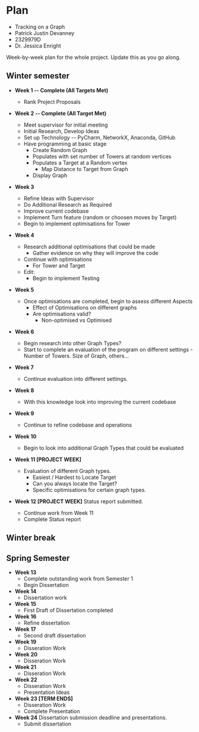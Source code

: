 # Plan

* Tracking on a Graph
* Patrick Justin Devanney
* 2329979D
* Dr. Jessica Enright

Week-by-week plan for the whole project. Update this as you go along.

## Winter semester

* **Week 1 -- Complete (All Targets Met)**
  * Rank Project Proposals
* **Week 2 -- Complete (All Target Met)**
  * Meet supervisor for initial meeting
  * Initial Research, Develop Ideas
  * Set up Technology -- PyCharm, NetworkX, Anaconda, GitHub
  * Have programming at basic stage
    * Create Random Graph
    * Populates with set number of Towers at random vertices
    * Populates a Target at a Random vertex
      * Map Distance to Target from Graph
    * Display Graph
* **Week 3**
  * Refine Ideas with Supervisor
  * Do Additional Research as Required
  * Improve current codebase
  * Implement Turn feature (random or choosen moves by Target)
  * Begin to implement optimisations for Tower
* **Week 4**
  * Research additional optimisations that could be made
    * Gather evidence on why they will improve the code
  * Continue with optimisations
    * For Tower and Target
  * Edit:
    * Begin to implement Testing	

* **Week 5**
  * Once optimisations are completed, begin to assess different Aspects
    * Effect of Optimisations on different graphs
    * Are optimisations valid?
      * Non-optimised vs Optimised
* **Week 6**
  * Begin research into other Graph Types?
  * Start to complete an evaluation of the program on different settings - Number of Towers. Size of Graph, others...
* **Week 7**
  * Continue evaluation into different settings. 
* **Week 8**
  * With this knowledge look into improving the current codebase
* **Week 9**
  * Continue to refine codebase and operations
* **Week 10**
  * Begin to look into additional Graph Types that could be evaluated
* **Week 11 [PROJECT WEEK]**
  * Evaluation of different Graph types.
    * Easiest / Hardest to Locate Target
    * Can you always locate the Target?
    * Specific optimisations for certain graph types.
* **Week 12 [PROJECT WEEK]** Status report submitted.
  * Continue work from Week 11
  * Complete Status report
## Winter break

## Spring Semester

* **Week 13**
  * Complete outstanding work from Semester 1
  * Begin Dissertation
* **Week 14**
  * Dissertation work
* **Week 15**
  * First Draft of Dissertation completed
* **Week 16**
  * Refine dissertation
* **Week 17**
  * Second draft dissertation
* **Week 19**
  * Disseration Work
* **Week 20**
  * Disseration Work
* **Week 21**
  * Disseration Work
* **Week 22**
  * Disseration Work
  * Presentation Ideas
* **Week 23 [TERM ENDS]**
  * Disseration Work
  * Complete Presentation
* **Week 24** Dissertation submission deadline and presentations.
  * Submit dissertation
